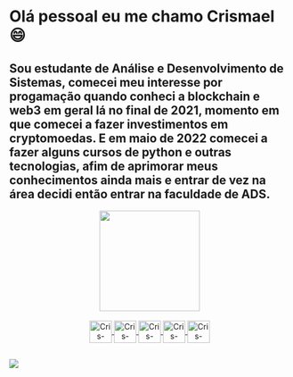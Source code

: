 # Olá pessoal eu me chamo Crismael 😄 
## Sou estudante de Análise e Desenvolvimento de Sistemas, comecei meu interesse por progamação quando conheci a blockchain e web3 em geral lá no final de 2021, momento em que comecei a fazer investimentos em cryptomoedas. E em maio de 2022 comecei a fazer alguns cursos de python e outras tecnologias, afim de aprimorar meus conhecimentos ainda mais e entrar de vez na área decidi então entrar na faculdade de ADS.

<div align="center">
   <a href="https://github.com/crismael-bastos">
   <img height="180em" src="https://github-readme-stats.vercel.app/api?username=crismael-bastos&show_icons=true&theme=tokyonight&include_all_commits-true&count_private=true"/>

</div>

<div align="center" style="display: inline_block"><br>
  <img align="center" alt="Cris-Python height="30" width="40" src="https://cdn.jsdelivr.net/gh/devicons/devicon/icons/python/python-original.svg">
    <img align="center" alt="Cris-Django height="30" width="40" src="https://cdn.jsdelivr.net/gh/devicons/devicon/icons/django/django-plain.svg">
<img align="center" alt="Cris-JavaScript height="30" width="40" src="https://cdn.jsdelivr.net/gh/devicons/devicon/icons/javascript/javascript-original.svg">    
  <img align="center" alt="Cris-HTML height="30" width="40" src="https://cdn.jsdelivr.net/gh/devicons/devicon/icons/html5/html5-original-wordmark.svg">
  <img align="center" alt="Cris-CSS height="30" width="40" src="https://cdn.jsdelivr.net/gh/devicons/devicon/icons/css3/css3-original.svg">
</div>

##

<div>
<a href="https://www.linkedin.com/in/crismael-bastos-b6a48a12a/"><img src="https://img.shields.io/badge/LinkedIn-0077B5?style=for-the-badge&logo=linkedin&logoColor=white">
</a>
</div>
